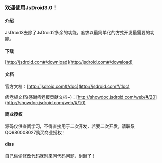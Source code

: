 ### 欢迎使用JsDroid3.0！
#### 介绍
JsDroid3去除了JsDroid2多余的功能，追求以最简单化的方式开发最需要的功能。

#### 下载
[http://jsdroid.com#/download](http://jsdroid.com#/download)

#### 文档

官方文档：[http://jsdroid.com#/doc](http://jsdroid.com#/doc)

痞老板文档(感谢痞老板贡献文档~)：[http://showdoc.jsdroid.com/web/#/20](http://showdoc.jsdroid.com/web/#/20)


#### 商业授权

源码仅供查阅学习，不得直接用于二次开发，若要二次开发，请联系QQ980008027购买商业授权！


#### diss
自己偷偷修改代码就别来问代码问题，谢谢了！
